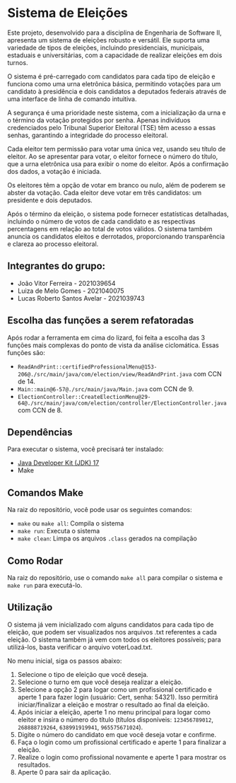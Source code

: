 # Sistema de Eleições

Este projeto, desenvolvido para a disciplina de Engenharia de Software II, apresenta um sistema de eleições robusto e versátil. Ele suporta uma variedade de tipos de eleições, incluindo presidenciais, municipais, estaduais e universitárias, com a capacidade de realizar eleições em dois turnos.

O sistema é pré-carregado com candidatos para cada tipo de eleição e funciona como uma urna eletrônica básica, permitindo votações para um candidato à presidência e dois candidatos a deputados federais através de uma interface de linha de comando intuitiva.

A segurança é uma prioridade neste sistema, com a inicialização da urna e o término da votação protegidos por senha. Apenas indivíduos credenciados pelo Tribunal Superior Eleitoral (TSE) têm acesso a essas senhas, garantindo a integridade do processo eleitoral.

Cada eleitor tem permissão para votar uma única vez, usando seu título de eleitor. Ao se apresentar para votar, o eleitor fornece o número do título, que a urna eletrônica usa para exibir o nome do eleitor. Após a confirmação dos dados, a votação é iniciada.

Os eleitores têm a opção de votar em branco ou nulo, além de poderem se abster da votação. Cada eleitor deve votar em três candidatos: um presidente e dois deputados.

Após o término da eleição, o sistema pode fornecer estatísticas detalhadas, incluindo o número de votos de cada candidato e as respectivas percentagens em relação ao total de votos válidos. O sistema também anuncia os candidatos eleitos e derrotados, proporcionando transparência e clareza ao processo eleitoral.

## Integrantes do grupo:

  - João Vitor Ferreira - 2021039654
  - Luiza de Melo Gomes - 2021040075
  - Lucas Roberto Santos Avelar - 2021039743
  
## Escolha das funções a serem refatoradas

Após rodar a ferramenta em cima do lizard, foi feita a escolha das 3 funções mais complexas do ponto de vista da análise ciclomática. Essas funções são:

- `ReadAndPrint::certifiedProfessionalMenu@153-206@./src/main/java/com/election/view/ReadAndPrint.java` com CCN de 14.
- `Main::main@6-57@./src/main/java/Main.java` com CCN de 9.
- `ElectionController::CreateElectionMenu@29-64@./src/main/java/com/election/controller/ElectionController.java` com CCN de 8.

## Dependências

Para executar o sistema, você precisará ter instalado:

- [Java Developer Kit (JDK) 17](https://www.oracle.com/java/technologies/javase/jdk17-archive-downloads.html)
- Make

## Comandos Make

Na raiz do repositório, você pode usar os seguintes comandos:

- `make` ou `make all`: Compila o sistema
- `make run`: Executa o sistema
- `make clean`: Limpa os arquivos `.class` gerados na compilação

## Como Rodar

Na raiz do repositório, use o comando `make all` para compilar o sistema e `make run` para executá-lo.

## Utilização

O sistema já vem inicializado com alguns candidatos para cada tipo de eleição, que podem ser visualizados nos arquivos .txt referentes a cada eleição. O sistema também já vem com todos os eleitores possíveis; para utilizá-los, basta verificar o arquivo voterLoad.txt.

No menu inicial, siga os passos abaixo:

1. Selecione o tipo de eleição que você deseja.
2. Selecione o turno em que você deseja realizar a eleição.
3. Selecione a opção 2 para logar como um profissional certificado e aperte 1 para fazer login (usuário: Cert, senha: 54321). Isso permitirá iniciar/finalizar a eleição e mostrar o resultado ao final da eleição.
4. Após iniciar a eleição, aperte 1 no menu principal para logar como eleitor e insira o número do título (títulos disponíveis: `123456789012`, `268888719264`, `638991919941`, `965575671024`).
5. Digite o número do candidato em que você deseja votar e confirme.
6. Faça o login como um profissional certificado e aperte 1 para finalizar a eleição.
7. Realize o login como profissional novamente e aperte 1 para mostrar os resultados.
8. Aperte 0 para sair da aplicação.
